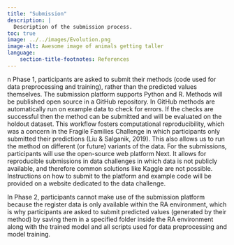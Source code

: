 ```yaml
---
title: "Submission"
description: |
  Description of the submission process.
toc: true
image: ../../images/Evolution.png
image-alt: Awesome image of animals getting taller
language: 
    section-title-footnotes: References
---
```


n Phase 1, participants are asked to submit their methods (code used for data preprocessing and training), rather than the predicted values themselves. The submission platform supports Python and R. Methods will be published open source in a GitHub repository. In GitHub methods are automatically run on example data to check for errors. If the checks are successful then the method can be submitted and will be evaluated on the holdout dataset. This workflow fosters computational reproducibility, which was a concern in the Fragile Families Challenge in which participants only submitted their predictions (Liu & Salganik, 2019). This also allows us to run the method on different (or future) variants of the data. For the submissions, participants will use the open-source web platform Next. It allows for reproducible submissions in data challenges in which data is not publicly available, and therefore common solutions like Kaggle are not possible. Instructions on how to submit to the platform and example code will be provided on a website dedicated to the data challenge.  

In Phase 2, participants cannot make use of the submission platform because the register data is only available within the RA environment, which is why participants are asked to submit predicted values (generated by their method) by saving them in a specified folder inside the RA environment along with the trained model and all scripts used for data preprocessing and model training. 
